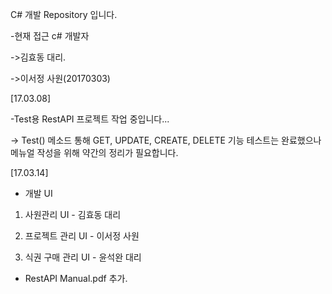 ﻿C# 개발 Repository 입니다.

-현재 접근 c# 개발자

 ->김효동 대리.
 
 ->이서정 사원(20170303)
 
[17.03.08] 

-Test용 RestAPI 프로젝트 작업 중입니다...
 
 -> Test() 메소드 통해 GET, UPDATE, CREATE, DELETE 기능 테스트는 완료했으나 메뉴얼 작성을 위해 약간의 정리가 필요합니다.

 [17.03.14] 

 - 개발 UI 
  
  1) 사원관리 UI - 김효동 대리
  
  2) 프로젝트 관리 UI - 이서정 사원
  
  3) 식권 구매 관리 UI - 윤석완 대리

- RestAPI Manual.pdf 추가.  
  